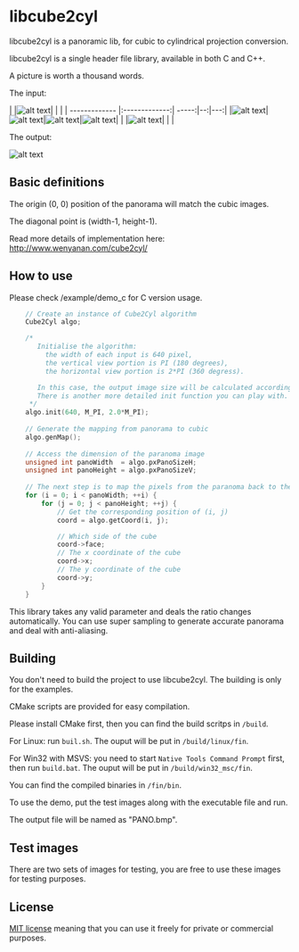 # libcube2cyl

libcube2cyl is a panoramic lib, for cubic to cylindrical projection conversion.

libcube2cyl is a single header file library, available in both C and C++.

A picture is worth a thousand words.

The input:

| |![alt text](http://paulbourke.net//geometry/transformationprojection/t_test1_00000.jpg)| | |
| ------------- |:-------------:| -----:|--:|---:|
|![alt text](http://paulbourke.net//geometry/transformationprojection/l_test1_00000.jpg)|![alt text](http://paulbourke.net//geometry/transformationprojection/f_test1_00000.jpg)|![alt text](http://paulbourke.net//geometry/transformationprojection/r_test1_00000.jpg)|![alt text](http://paulbourke.net//geometry/transformationprojection/b_test1_00000.jpg)|
| |![alt text](http://paulbourke.net//geometry/transformationprojection/d_test1_00000.jpg)| | |

The output:

![alt text](http://paulbourke.net//geometry/transformationprojection/test1_00000.jpg)

## Basic definitions

The origin (0, 0) position of the panorama will match the cubic images.

The diagonal point is (width-1, height-1).

Read more details of implementation here: http://www.wenyanan.com/cube2cyl/


## How to use

Please check /example/demo_c for C version usage.

```c++
    // Create an instance of Cube2Cyl algorithm
    Cube2Cyl algo;

    /*
       Initialise the algorithm:
         the width of each input is 640 pixel,
         the vertical view portion is PI (180 degrees),
         the horizontal view portion is 2*PI (360 degress).

       In this case, the output image size will be calculated accordingly.
       There is another more detailed init function you can play with.
     */
    algo.init(640, M_PI, 2.0*M_PI);
    
    // Generate the mapping from panorama to cubic
    algo.genMap();
    
    // Access the dimension of the paranoma image
    unsigned int panoWidth  = algo.pxPanoSizeH;
    unsigned int panoHeight = algo.pxPanoSizeV;
    
    // The next step is to map the pixels from the paranoma back to the source images
    for (i = 0; i < panoWidth; ++i) {
        for (j = 0; j < panoHeight; ++j) {
            // Get the corresponding position of (i, j)
            coord = algo.getCoord(i, j);

            // Which side of the cube
            coord->face;
            // The x coordinate of the cube
            coord->x;
            // The y coordinate of the cube
            coord->y;
        }
    }
```

This library takes any valid parameter and deals the ratio changes automatically. You can use super sampling to generate accurate panorama and deal with anti-aliasing.


## Building

You don't need to build the project to use libcube2cyl. The building is only for the examples.

CMake scripts are provided for easy compilation.

Please install CMake first, then you can find the build scritps in `/build`.

For Linux: run `buil.sh`.
The ouput will be put in `/build/linux/fin`.

For Win32 with MSVS: you need to start `Native Tools Command Prompt` first, then run `build.bat`.
The ouput will be put in `/build/win32_msc/fin`.

You can find the compiled binaries in `/fin/bin`.

To use the demo, put the test images along with the executable file and run.

The output file will be named as "PANO.bmp".


## Test images

There are two sets of images for testing, you are free to use these images for testing purposes.


## License

[MIT license](https://github.com/madwyn/Cube2Cyl/blob/master/LICENSE) meaning that you can use it freely for private or commercial purposes.
